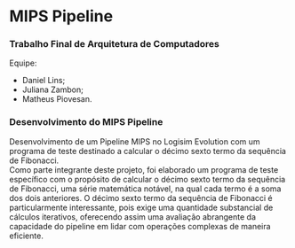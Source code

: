 # MIPS Pipeline
### Trabalho Final de Arquitetura de Computadores
Equipe:
  - Daniel Lins;
  - Juliana Zambon;
  - Matheus Piovesan.

### Desenvolvimento do MIPS Pipeline

Desenvolvimento de um Pipeline MIPS no Logisim Evolution com um programa de teste destinado a calcular o décimo sexto termo da sequência de Fibonacci.<br>
Como parte integrante deste projeto, foi elaborado um programa de teste específico com o propósito de calcular o décimo sexto termo da sequência de Fibonacci, uma série matemática notável, na qual cada termo é a soma dos dois anteriores. O décimo sexto termo da sequência de Fibonacci é particularmente interessante, pois exige uma quantidade substancial de cálculos iterativos, oferecendo assim uma avaliação abrangente da capacidade do pipeline em lidar com operações complexas de maneira eficiente.
